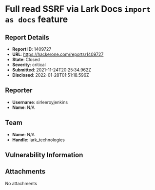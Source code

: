 # Full read SSRF via Lark Docs `import as docs` feature 

## Report Details
- **Report ID**: 1409727
- **URL**: https://hackerone.com/reports/1409727
- **State**: Closed
- **Severity**: critical
- **Submitted**: 2021-11-24T20:25:34.962Z
- **Disclosed**: 2022-01-28T01:51:18.596Z

## Reporter
- **Username**: sirleeroyjenkins
- **Name**: N/A

## Team
- **Name**: N/A
- **Handle**: lark_technologies

## Vulnerability Information


## Attachments
No attachments
